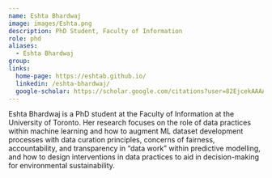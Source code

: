 ```yaml
---
name: Eshta Bhardwaj
image: images/Eshta.png
description: PhD Student, Faculty of Information
role: phd
aliases: 
  - Eshta Bhardwaj
group: 
links:
  home-page: https://eshtab.github.io/
  linkedin: /eshta-bhardwaj/
  google-scholar: https://scholar.google.com/citations?user=82EjcekAAAAJ&hl=en
---
```


Eshta Bhardwaj is a PhD student at the Faculty of Information at the University of Toronto. Her research focuses on the role of data practices within machine learning and how to augment ML dataset development processes with data curation principles, concerns of fairness, accountability, and transparency in “data work” within predictive modelling, and how to design interventions in data practices to aid in decision-making for environmental sustainability.
